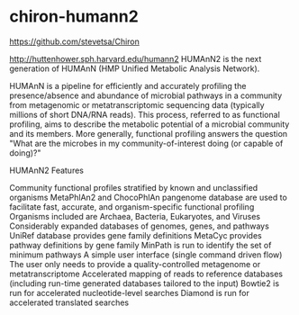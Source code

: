 # chiron-humann2
https://github.com/stevetsa/Chiron

http://huttenhower.sph.harvard.edu/humann2
HUMAnN2 is the next generation of HUMAnN (HMP Unified Metabolic Analysis Network).

HUMAnN is a pipeline for efficiently and accurately profiling the presence/absence and abundance of microbial pathways in a community from metagenomic or metatranscriptomic sequencing data (typically millions of short DNA/RNA reads). This process, referred to as functional profiling, aims to describe the metabolic potential of a microbial community and its members. More generally, functional profiling answers the question "What are the microbes in my community-of-interest doing (or capable of doing)?"

HUMAnN2 Features

Community functional profiles stratified by known and unclassified organisms
MetaPhlAn2 and ChocoPhlAn pangenome database are used to facilitate fast, accurate, and organism-specific functional profiling
Organisms included are Archaea, Bacteria, Eukaryotes, and Viruses
Considerably expanded databases of genomes, genes, and pathways
UniRef database provides gene family definitions
MetaCyc provides pathway definitions by gene family
MinPath is run to identify the set of minimum pathways
A simple user interface (single command driven flow)
The user only needs to provide a quality-controlled metagenome or metatranscriptome
Accelerated mapping of reads to reference databases (including run-time generated databases tailored to the input)
Bowtie2 is run for accelerated nucleotide-level searches
Diamond is run for accelerated translated searches
